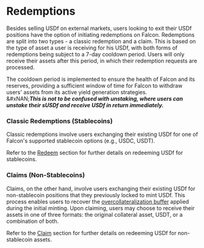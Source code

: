 # Redemptions

Besides selling USDf on external markets, users looking to exit their USDf positions have the option of initiating redemptions on Falcon. Redemptions are split into two types - a classic redemption and a claim. This is based on the type of asset a user is receiving for his USDf, with both forms of redemptions being subject to a 7-day cooldown period. Users will only receive their assets after this period, in which their redemption requests are processed.

The cooldown period is implemented to ensure the health of Falcon and its reserves, providing a sufficient window of time for Falcon to withdraw users' assets from its active yield generation strategies.\
&#xNAN;_**This is not to be confused with unstaking, where users can unstake their sUSDf and receive USDf in return immediately.**_

### Classic Redemptions (Stablecoins)

Classic redemptions involve users exchanging their existing USDf for one of Falcon's supported stablecoin options (e.g., USDC, USDT).&#x20;

Refer to the [Redeem](resources/app-guide/navigating-the-swap-tab/redeem.md) section for further details on redeeming USDf for stablecoins.

### Claims (Non-Stablecoins)

Claims, on the other hand, involve users exchanging their existing USDf for non-stablecoin positions that they previously locked to mint USDf. This process enables users to recover the [overcollateralization buffer](mechanism/usdf/overcollateralization-ratio.md) applied during the initial minting. Upon claiming, users may choose to receive their assets in one of three formats: the original collateral asset, USDT, or a combination of both.

Refer to the [Claim](resources/app-guide/navigating-the-swap-tab/claim.md) section for further details on redeeming USDf for non-stablecoin assets.

